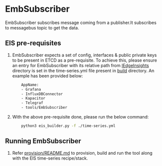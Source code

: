 # EmbSubscriber

EmbSubscriber subscribes message coming from a publisher.It subscribes to messagebus topic to get the data.
    
## EIS pre-requisites
1.  EmbSubscriber expects a set of config, interfaces & public private keys to be present in ETCD as a pre-requisite.
    To achieve this, please ensure an entry for EmbSubscriber with its relative path from [IEdgeInsights](../../) directory is set in the time-series.yml file present in [build](../../build) directory. An example has been provided below:
    ```sh
        AppName:
        - Grafana
        - InfluxDBConnector
        - Kapacitor
        - Telegraf
        - tools/EmbSubscriber
    ```

2. With the above pre-requisite done, please run the below command:
    ```sh
        python3 eis_builder.py -f ./time-series.yml
    ```

## Running EmbSubscriber

1. Refer [provision/README.md](../../README.md) to provision, build and run the tool along with the EIS time-series recipe/stack.
